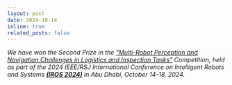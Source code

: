 ```yaml
---
layout: post
date: 2024-10-14
inline: true
related_posts: false
---
```


<i>We have won the Second Prize in the <a href="https://www.iros2024-cartin.com/index.html" target="_blank">"Multi-Robot Perception and Navigation Challenges in Logistics and Inspection Tasks"</a> Competition, held as part of the 2024 IEEE/RSJ International Conference on Intelligent Robots and Systems <b><a href="http://iros2024-abudhabi.org" target="_blank">(IROS 2024)</a></b> in Abu Dhabi, October 14-18, 2024.</i>


